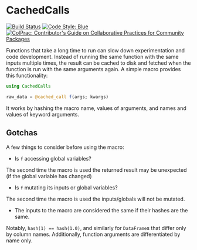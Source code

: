 # CachedCalls

[![Build Status](https://github.com/mzgubic/CachedCalls.jl/workflows/CI/badge.svg)](https://github.com/mzgubic/CachedCalls.jl/actions)
[![Code Style: Blue](https://img.shields.io/badge/code%20style-blue-4495d1.svg)](https://github.com/invenia/BlueStyle)
[![ColPrac: Contributor's Guide on Collaborative Practices for Community Packages](https://img.shields.io/badge/ColPrac-Contributor's%20Guide-blueviolet)](https://github.com/SciML/ColPrac)

Functions that take a long time to run can slow down experimentation and code development.
Instead of running the same function with the same inputs multiple times, the result can be cached to disk and fetched when the function is run with the same arguments again.
A simple macro provides this functionality:

```julia
using CachedCalls

raw_data = @cached_call f(args; kwargs)
```

It works by hashing the macro name, values of arguments, and names and values of keyword arguments.

## Gotchas
A few things to consider before using the macro:

- Is `f` accessing global variables?

The second time the macro is used the returned result may be unexpected (if the global variable has changed)

- Is `f` mutating its inputs or global variables?

The second time the macro is used the inputs/globals will not be mutated.

- The inputs to the macro are considered the same if their hashes are the same.

Notably, `hash(1) == hash(1.0)`, and similarly for `DataFrame`s that differ only by column names.
Additionally, function arguments are differentiated by name only.
